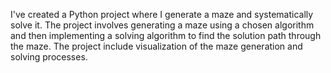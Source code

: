 I've created a Python project where I generate a maze and systematically solve it. The project involves generating a maze using a chosen algorithm and then implementing a solving algorithm to find the solution path through the maze. The project include visualization of the maze generation and solving processes.
